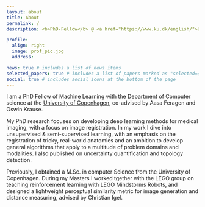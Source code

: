 ```yaml
---
layout: about
title: About
permalink: /
description: <b>PhD-Fellow</b> @ <a href="https://www.ku.dk/english/">University of Copenhagen</a>

profile:
  align: right
  image: prof_pic.jpg
  address:

news: true # includes a list of news items
selected_papers: true # includes a list of papers marked as "selected={true}"
social: true # includes social icons at the bottom of the page
---
```


I am a PhD Fellow of Machine Learning with the Department of Computer science at the <a href="https://www.ku.dk/english/">University of Copenhagen</a>, co-advised by Aasa Feragen and Oswin Krause.

My PhD research focuses on developing deep learning methods for medical imaging, with a focus on image registration. In my work I dive into unsupervised & semi-supervised learning, with an emphasis on the registration of tricky, real-world anatomies and an ambition to develop general algorithms that apply to a multitude of problem domains and modalities. I also published on uncertainty quantification and topology detection.

Previously, I obtained a M.Sc. in computer Science from the University of Copenhagen. During my Masters I worked tgether with the LEGO group on teaching reinforcement learning with LEGO Mindstorms Robots, and designed a lightweight perceptual similarity metric for image generation and distance measuring, advised by Christian Igel.
